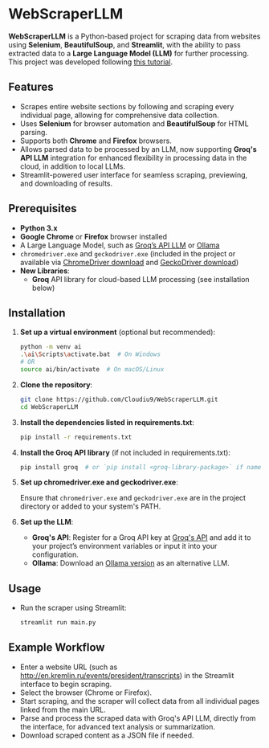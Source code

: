 # WebScraperLLM

**WebScraperLLM** is a Python-based project for scraping data from websites using **Selenium**, **BeautifulSoup**, and **Streamlit**, with the ability to pass extracted data to a **Large Language Model (LLM)** for further processing. This project was developed following [this tutorial](https://www.youtube.com/watch?v=Oo8-nEuDBkk).

## Features

- Scrapes entire website sections by following and scraping every individual page, allowing for comprehensive data collection.
- Uses **Selenium** for browser automation and **BeautifulSoup** for HTML parsing.
- Supports both **Chrome** and **Firefox** browsers.
- Allows parsed data to be processed by an LLM, now supporting **Groq's API LLM** integration for enhanced flexibility in processing data in the cloud, in addition to local LLMs.
- Streamlit-powered user interface for seamless scraping, previewing, and downloading of results.

## Prerequisites

- **Python 3.x**
- **Google Chrome** or **Firefox** browser installed
- A Large Language Model, such as [Groq’s API LLM](https://groq.com/api) or [Ollama](https://ollama.com/download/windows)
- `chromedriver.exe` and `geckodriver.exe` (included in the project or available via [ChromeDriver download](https://googlechromelabs.github.io/chrome-for-testing/#stable) and [GeckoDriver download](https://github.com/mozilla/geckodriver/releases))
- **New Libraries**:
  - **Groq** API library for cloud-based LLM processing (see installation below)

## Installation

1. **Set up a virtual environment** (optional but recommended):

    ```bash
    python -m venv ai
    .\ai\Scripts\activate.bat  # On Windows
    # OR
    source ai/bin/activate  # On macOS/Linux
    ```

2. **Clone the repository**:

    ```bash
    git clone https://github.com/Cloudiu9/WebScraperLLM.git
    cd WebScraperLLM
    ```

3. **Install the dependencies listed in requirements.txt**:
    ```bash
    pip install -r requirements.txt
    ```

4. **Install the Groq API library** (if not included in requirements.txt):
    ```bash
    pip install groq  # or `pip install <groq-library-package>` if named differently
    ```

5. **Set up chromedriver.exe and geckodriver.exe**:

   Ensure that `chromedriver.exe` and `geckodriver.exe` are in the project directory or added to your system's PATH.

6. **Set up the LLM**:

   - **Groq's API**: Register for a Groq API key at [Groq's API](https://console.groq.com/keys) and add it to your project’s environment variables or input it into your configuration.
   - **Ollama**: Download an [Ollama version](https://github.com/ollama/ollama) as an alternative LLM.

## Usage

- Run the scraper using Streamlit:

  ```bash
  streamlit run main.py

## Example Workflow

- Enter a website URL (such as http://en.kremlin.ru/events/president/transcripts) in the Streamlit interface to begin scraping.
- Select the browser (Chrome or Firefox).
- Start scraping, and the scraper will collect data from all individual pages linked from the main URL.
- Parse and process the scraped data with Groq's API LLM, directly from the interface, for advanced text analysis or summarization.
- Download scraped content as a JSON file if needed.
